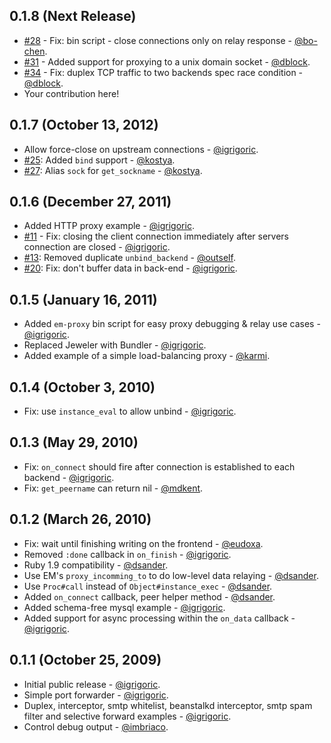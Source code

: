 0.1.8 (Next Release)
--------------------

* [#28](https://github.com/igrigorik/em-proxy/pull/28) - Fix: bin script - close connections only on relay response - [@bo-chen](https://github.com/bo-chen).
* [#31](https://github.com/igrigorik/em-proxy/pull/31) - Added support for proxying to a unix domain socket - [@dblock](https://github.com/dblock).
* [#34](https://github.com/igrigorik/em-proxy/pull/34) - Fix: duplex TCP traffic to two backends spec race condition - [@dblock](https://github.com/dblock).
* Your contribution here!

0.1.7 (October 13, 2012)
------------------------

* Allow force-close on upstream connections - [@igrigoric](https://github.com/igrigorik).
* [#25](https://github.com/igrigorik/em-proxy/pull/25): Added `bind` support - [@kostya](https://github.com/kostya).
* [#27](https://github.com/igrigorik/em-proxy/pull/27): Alias `sock` for `get_sockname` - [@kostya](https://github.com/kostya).

0.1.6 (December 27, 2011)
-------------------------

* Added HTTP proxy example - [@igrigoric](https://github.com/igrigorik).
* [#11](https://github.com/igrigorik/em-proxy/issues/11) - Fix: closing the client connection immediately after servers connection are closed - [@igrigoric](https://github.com/igrigorik).
* [#13](https://github.com/igrigorik/em-proxy/pull/13): Removed duplicate `unbind_backend` - [@outself](https://github.com/outself).
* [#20](https://github.com/igrigorik/em-proxy/issues/20): Fix: don't buffer data in back-end - [@igrigoric](https://github.com/igrigorik).

0.1.5 (January 16, 2011)
------------------------

* Added `em-proxy` bin script for easy proxy debugging & relay use cases - [@igrigoric](https://github.com/igrigorik).
* Replaced Jeweler with Bundler - [@igrigoric](https://github.com/igrigorik).
* Added example of a simple load-balancing proxy - [@karmi](https://github.com/karmi).

0.1.4 (October 3, 2010)
-----------------------

* Fix: use `instance_eval` to allow unbind - [@igrigoric](https://github.com/igrigorik).

0.1.3 (May 29, 2010)
--------------------

* Fix: `on_connect` should fire after connection is established to each backend - [@igrigoric](https://github.com/igrigorik).
* Fix: `get_peername` can return nil - [@mdkent](https://github.com/mdkent).

0.1.2 (March 26, 2010)
----------------------

* Fix: wait until finishing writing on the frontend - [@eudoxa](https://github.com/eudoxa).
* Removed `:done` callback in `on_finish` - [@igrigoric](https://github.com/igrigorik).
* Ruby 1.9 compatibility - [@dsander](https://github.com/dsander).
* Use EM's `proxy_incomming_to` to do low-level data relaying - [@dsander](https://github.com/dsander).
* Use `Proc#call` instead of `Object#instance_exec` - [@dsander](https://github.com/dsander).
* Added `on_connect` callback, peer helper method - [@dsander](https://github.com/dsander).
* Added schema-free mysql example - [@igrigoric](https://github.com/igrigorik).
* Added support for async processing within the `on_data` callback - [@igrigoric](https://github.com/igrigorik).

0.1.1 (October 25, 2009)
------------------------

* Initial public release - [@igrigoric](https://github.com/igrigorik).
* Simple port forwarder - [@igrigoric](https://github.com/igrigorik).
* Duplex, interceptor, smtp whitelist, beanstalkd interceptor, smtp spam filter and selective forward examples - [@igrigoric](https://github.com/igrigorik).
* Control debug output - [@imbriaco](https://github.com/imbriaco).
